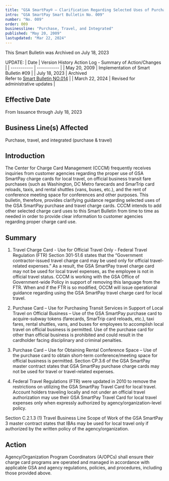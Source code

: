 ```yaml
---
title: "GSA SmartPay® – Clarification Regarding Selected Uses of Purchase and Travel Charge Cards"
intro: "GSA SmartPay Smart Bulletin No. 009"
number: "No. 009"
order: 009
businessline: "Purchase, Travel, and Integrated"
published: "May 20, 2009"
lastupdated: "Mar 22, 2024"
---
```


<div 
    class="usa-alert margin-y-2 usa-alert--warning"
    data-test="alert-container"
    >
    <div class="usa-alert__body">
    <p 
        class="usa-alert__text" 
    >
        This Smart Bulletin was Archived on July 18, 2023
    </p>
    </div>
</div>

UPDATE:
| Date | Version History Action Log - Summary of Action/Changes |
| ----------- | ----------- |
| May 20, 2009 | Implementation of Smart Bulletin #09 |
| July 18, 2023 | Archived </br> Refer to [Smart Bulletin NO.014](/policies-and-audits/smart-bulletins/014/) |
| March 22, 2024 | Revised for administrative updates |

## Effective Date

From Issuance through July 18, 2023


## Business Line(s) Affected

Purchase, travel, and integrated (purchase & travel) 


## Introduction

The Center for Charge Card Management (CCCM) frequently receives inquiries from customer agencies regarding the proper use of GSA SmartPay charge cards for local travel, on official business transit fare purchases (such as Washington, DC Metro farecards and SmarTrip card reloads, taxis, and rental shuttles (vans, buses, etc.), and the rent of conference meeting space for conferences and other purposes. This bulletin, therefore, provides clarifying guidance regarding selected uses of the GSA SmartPay purchase and travel charge cards. CCCM intends to add other selected charge card uses to this Smart Bulletin from time to time as needed in order to provide clear information to customer agencies regarding proper charge card use. 


## Summary

1. Travel Charge Card - Use for Official Travel Only - Federal Travel Regulation (FTR) Section 301-51.6 states that the “Government contractor-issued travel charge card may be used only for official travel-related expenses.” As a result, the GSA SmartPay travel charge card may not be used for local travel expenses, as the employee is not in official travel status. CCCM is working with the GSA Office of Government-wide Policy in support of removing this language from the FTR. When and if the FTR is so modified, OCCM will issue operational guidance regarding using the GSA SmartPay travel charge card for local travel. 

2. Purchase Card – Use for Purchasing Transit Services in Support of Local Travel on Official Business – Use of the GSA SmartPay purchase card to acquire-subway tokens (farecards, SmarTrip card reloads, etc.), taxi fares, rental shuttles, vans, and buses for employees to accomplish local travel on official business is permitted. Use of the purchase card for other than official business is prohibited and could result in the cardholder facing disciplinary and criminal penalties.

3. Purchase Card – Use for Obtaining Rental Conference Space – Use of the purchase card to obtain short-term conference/meeting space for official business is permitted. Section CP.3.6 of the GSA SmartPay master contract states that GSA SmartPay purchase charge cards may not be used for travel or travel-related expenses.

4. Federal Travel Regulations (FTR) were updated in 2010 to remove the restrictions on utilizing the GSA SmartPay Travel Card for local travel. Account holders traveling locally and not under an official travel authorization may use their GSA SmartPay Travel Card for local travel expenses only when expressly authorized by agency/organization-level policy.

Section C.2.1.3 (1) Travel Business Line Scope of Work of the GSA SmartPay 3 master contract states that IBAs may be used for local travel only if authorized by the written policy of the agency/organization. 


## Action

Agency/Organization Program Coordinators (A/OPCs) shall ensure their charge card programs are operated and managed in accordance with applicable GSA and agency regulations, policies, and procedures, including those provided above.